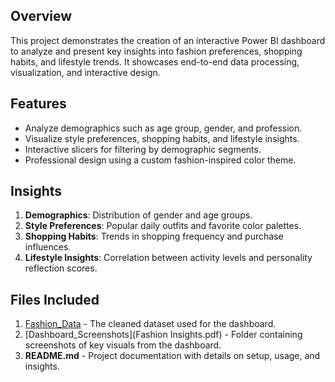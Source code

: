 ## Overview
This project demonstrates the creation of an interactive Power BI dashboard to analyze and present key insights into fashion preferences, shopping habits, and lifestyle trends. It showcases end-to-end data processing, visualization, and interactive design.

## Features
- Analyze demographics such as age group, gender, and profession.
- Visualize style preferences, shopping habits, and lifestyle insights.
- Interactive slicers for filtering by demographic segments.
- Professional design using a custom fashion-inspired color theme.

## Insights
1. **Demographics**: Distribution of gender and age groups.
2. **Style Preferences**: Popular daily outfits and favorite color palettes.
3. **Shopping Habits**: Trends in shopping frequency and purchase influences.
4. **Lifestyle Insights**: Correlation between activity levels and personality reflection scores.

## Files Included
1. [Fashion_Data](Fashion_Data.csv) - The cleaned dataset used for the dashboard.
2. [Dashboard_Screenshots](Fashion Insights.pdf) - Folder containing screenshots of key visuals from the dashboard.
4. **README.md** - Project documentation with details on setup, usage, and insights.
